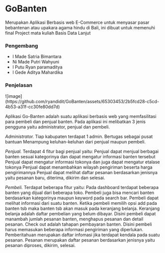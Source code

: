 # GoBanten

Merupakan Aplikasi Berbasis web E-Commerce untuk menyasar pasar bebantenan atau upakara agama hindu di Bali, ini dibuat untuk memenuhi final Project
mata kuliah Basis Data Lanjut

<h3>Pengembang</h3>
<ul>
  <li>I Made Satria Bimantara</li>
  <li>Ni Made Putri Wahyuni</li>
  <li>I Putu Ryan paramaditya</li>
  <li>I Gede Aditya Mahardika</li>
</ul>

<h3>Penjelasan</h3>
![image](https://github.com/ryandidit/GoBanten/assets/65303453/2b5fcd28-c5cd-4b53-a31f-cc30fe80dd7d)

Aplikasi Go-Banten adalah suatu aplikasi berbasis web yang memfasilitasi para pembeli dan penjual banten. Pada aplikasi ini melibatkan 3 jenis pengguna yaitu administrator, penjual dan pembeli. 

<em>Administrator.</em> Tiap kabupaten terdapat 1 admin. 
Bertugas sebagai pusat bantuan 
Menampung keluhan-keluhan dari penjual maupun pembeli.

<em>Penjual.</em> Terdapat 4 fitur bagi penjual yaitu:
Penjual dapat menjual berbagai banten sesuai kategorinya dan dapat mengatur informasi banten tersebut
Penjual dapat mengatur informasi tokonya dan juga dapat mengatur etalase tokonya
Penjual dapat menambahkan wilayah pengiriman beserta harga pengirimannya 
Penjual dapat melihat daftar pesanan berdasarkan jenisnya yaitu pesanan baru, diterima, dikirim dan selesai.

<em>Pembeli.</em> Terdapat beberapa fitur yaitu:
Pada dashboard terdapat beberapa banten yang dijual dari beberapa toko. Pembeli juga bisa mencari banten berdasarkan kategorinya maupun keyword pada search bar.
Pembeli dapat melihat informasi dari suatu banten. Ketika pembeli memilih opsi add pada banten tsb maka banten tsb akan masuk pada keranjang belanja.
Keranjang belanja adalah daftar pembelian yang belum dibayar. Disini pembeli dapat manambah jumlah pesanan banten, menghapus pesanan dan detail pesanan. 
Check out adalah tahapan pembayaran banten. Disini pembeli harus memasukan beberapa informasi pengiriman yang diperlukan.
Pemberitahuan merupakan daftar infomasi jika terdapat kendala pada suatu pesanan.
Pesanan merupakan daftar pesanan berdasarkan jenisnya yaitu pesanan diproses, dikirim, selesai.







